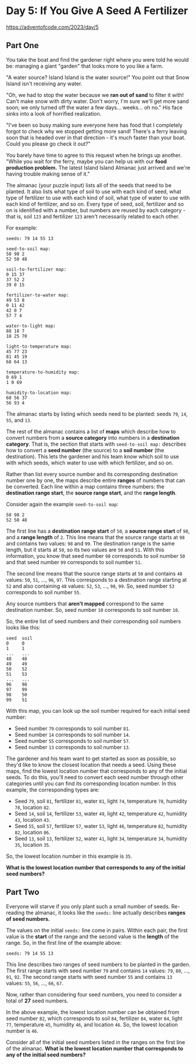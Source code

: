 # Day 5: If You Give A Seed A Fertilizer

https://adventofcode.com/2023/day/5

## Part One

You take the boat and find the gardener right where you were told he would be:
managing a giant "garden" that looks more to you like a farm.

"A water source? Island Island is the water source!" You point out that Snow
Island isn't receiving any water.

"Oh, we had to stop the water because we **ran out of sand** to filter it with!
Can't make snow with dirty water. Don't worry, I'm sure we'll get more sand
soon; we only turned off the water a few days... weeks... oh no." His face
sinks into a look of horrified realization.

"I've been so busy making sure everyone here has food that I completely forgot
to check why we stopped getting more sand! There's a ferry leaving soon that is
headed over in that direction - it's much faster than your boat. Could you
please go check it out?"

You barely have time to agree to this request when he brings up another. "While
you wait for the ferry, maybe you can help us with our **food production
problem.** The latest Island Island Almanac just arrived and we're having
trouble making sense of it."

The almanac (your puzzle input) lists all of the seeds that need to be planted.
It also lists what type of soil to use with each kind of seed, what type of
fertilizer to use with each kind of soil, what type of water to use with each
kind of fertilizer, and so on. Every type of seed, soil, fertilizer and so on
is identified with a number, but numbers are reused by each category - that is,
soil `123` and fertilizer `123` aren't necessarily related to each other.

For example:

    seeds: 79 14 55 13

    seed-to-soil map:
    50 98 2
    52 50 48

    soil-to-fertilizer map:
    0 15 37
    37 52 2
    39 0 15

    fertilizer-to-water map:
    49 53 8
    0 11 42
    42 0 7
    57 7 4

    water-to-light map:
    88 18 7
    18 25 70

    light-to-temperature map:
    45 77 23
    81 45 19
    68 64 13

    temperature-to-humidity map:
    0 69 1
    1 0 69

    humidity-to-location map:
    60 56 37
    56 93 4

The almanac starts by listing which seeds need to be planted: seeds `79`, `14`,
`55`, and `13`.

The rest of the almanac contains a list of **maps** which describe how to
convert numbers from a **source category** into numbers in a **destination
category**. That is, the section that starts with `seed-to-soil map:` describes
how to convert a **seed number** (the source) to a **soil number** (the
destination). This lets the gardener and his team know which soil to use with
which seeds, which water to use with which fertilizer, and so on.

Rather than list every source number and its corresponding destination number
one by one, the maps describe entire **ranges** of numbers that can be
converted.  Each line within a map contains three numbers: the **destination
range start**, the **source range start**, and the **range length**.

Consider again the example `seed-to-soil map`:

    50 98 2
    52 50 48

The first line has a **destination range start** of `50`, a **source range
start** of `98`, and a **range length** of `2`. This line means that the source
range starts at `98` and contains two values: `98` and `99`. The destination
range is the same length, but it starts at `50`, so its two values are `50` and
`51`. With this information, you know that seed number `98` corresponds to soil
number `50` and that seed number `99` corresponds to soil number `51`.

The second line means that the source range starts at `50` and contains `48`
values: `50`, `51`, ..., `96`, `97`. This corresponds to a destination range
starting at `52` and also containing `48` values: `52`, `53`, ..., `98`, `99`.
So, seed number `53` corresponds to soil number `55`.

Any source numbers that **aren't mapped** correspond to the same destination
number. So, seed number `10` corresponds to soil number `10`.

So, the entire list of seed numbers and their corresponding soil numbers looks
like this:

    seed  soil
    0     0
    1     1
    ...   ...
    48    48
    49    49
    50    52
    51    53
    ...   ...
    96    98
    97    99
    98    50
    99    51

With this map, you can look up the soil number required for each initial seed number:

- Seed number `79` corresponds to soil number `81`.
- Seed number `14` corresponds to soil number `14`.
- Seed number `55` corresponds to soil number `57`.
- Seed number `13` corresponds to soil number `13`.

The gardener and his team want to get started as soon as possible, so they'd
like to know the closest location that needs a seed. Using these maps, find the
lowest location number that corresponds to any of the initial seeds. To do
this, you'll need to convert each seed number through other categories until
you can find its corresponding location number. In this example, the
corresponding types are:

- Seed `79`, soil `81`, fertilizer `81`, water `81`, light `74`, temperature `78`, humidity `78`, location `82`.
- Seed `14`, soil `14`, fertilizer `53`, water `49`, light `42`, temperature `42`, humidity `43`, location `43`.
- Seed `55`, soil `57`, fertilizer `57`, water `53`, light `46`, temperature `82`, humidity `82`, location `86`.
- Seed `13`, soil `13`, fertilizer `52`, water `41`, light `34`, temperature `34`, humidity `35`, location `35`.

So, the lowest location number in this example is `35`.

**What is the lowest location number that corresponds to any of the initial seed
numbers?**

## Part Two

Everyone will starve if you only plant such a small number of seeds. Re-reading
the almanac, it looks like the `seeds:` line actually describes **ranges of seed
numbers.**

The values on the initial `seeds:` line come in pairs. Within each pair, the
first value is the **start** of the range and the second value is the
**length** of the range. So, in the first line of the example above:

    seeds: 79 14 55 13

This line describes two ranges of seed numbers to be planted in the garden. The
first range starts with seed number `79` and contains `14` values: `79`, `80`,
..., `91`, `92`. The second range starts with seed number `55` and contains
`13` values: `55`, `56`, ..., `66`, `67`.

Now, rather than considering four seed numbers, you need to consider a total of
**27** seed numbers.

In the above example, the lowest location number can be obtained from seed
number `82`, which corresponds to soil `84`, fertilizer `84`, water `84`, light
`77`, temperature `45`, humidity `46`, and location `46`. So, the lowest
location number is `46`.

Consider all of the initial seed numbers listed in the ranges on the first line
of the almanac. **What is the lowest location number that corresponds to any of
the initial seed numbers?**

